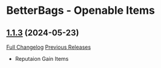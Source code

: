 # BetterBags - Openable Items

## [1.1.3](https://github.com/Wutname1/BetterBags-Openable/tree/1.1.3) (2024-05-23)
[Full Changelog](https://github.com/Wutname1/BetterBags-Openable/commits/1.1.3) [Previous Releases](https://github.com/Wutname1/BetterBags-Openable/releases)

- Reputaion Gain Items  
